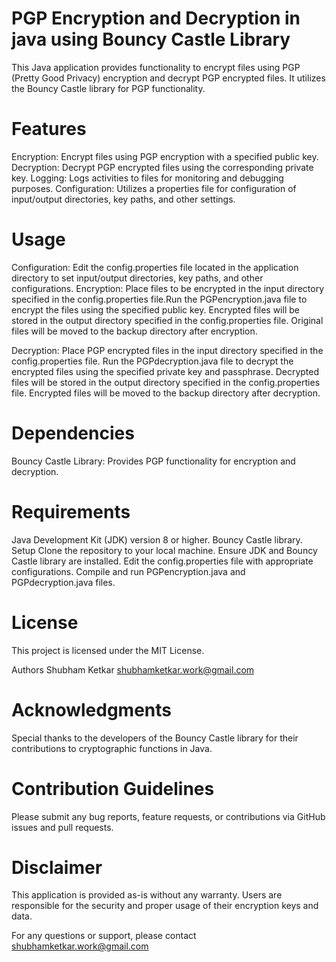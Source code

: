 # PGP Encryption and Decryption in java using Bouncy Castle Library
This Java application provides functionality to encrypt files using PGP (Pretty Good Privacy) encryption and decrypt PGP encrypted files. It utilizes the Bouncy Castle library for PGP functionality.

# Features
Encryption: Encrypt files using PGP encryption with a specified public key.
Decryption: Decrypt PGP encrypted files using the corresponding private key.
Logging: Logs activities to files for monitoring and debugging purposes.
Configuration: Utilizes a properties file for configuration of input/output directories, key paths, and other settings.

# Usage
Configuration: Edit the config.properties file located in the application directory to set input/output directories, key paths, and other configurations.
Encryption: Place files to be encrypted in the input directory specified in the config.properties file.Run the PGPencryption.java file to encrypt the files using the specified public key. Encrypted files will be stored in the output directory specified in the config.properties file. Original files will be moved to the backup directory after encryption.

Decryption: Place PGP encrypted files in the input directory specified in the config.properties file. Run the PGPdecryption.java file to decrypt the encrypted files using the specified private key and passphrase. Decrypted files will be stored in the output directory specified in the config.properties file.
Encrypted files will be moved to the backup directory after decryption.

# Dependencies
Bouncy Castle Library: Provides PGP functionality for encryption and decryption.

# Requirements
Java Development Kit (JDK) version 8 or higher.
Bouncy Castle library.
Setup
Clone the repository to your local machine.
Ensure JDK and Bouncy Castle library are installed.
Edit the config.properties file with appropriate configurations.
Compile and run PGPencryption.java and PGPdecryption.java files.

# License
This project is licensed under the MIT License.

Authors
Shubham Ketkar
shubhamketkar.work@gmail.com

# Acknowledgments
Special thanks to the developers of the Bouncy Castle library for their contributions to cryptographic functions in Java.

# Contribution Guidelines
Please submit any bug reports, feature requests, or contributions via GitHub issues and pull requests.

# Disclaimer
This application is provided as-is without any warranty. Users are responsible for the security and proper usage of their encryption keys and data.

For any questions or support, please contact shubhamketkar.work@gmail.com

